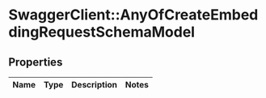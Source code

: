 # SwaggerClient::AnyOfCreateEmbeddingRequestSchemaModel

## Properties
Name | Type | Description | Notes
------------ | ------------- | ------------- | -------------

